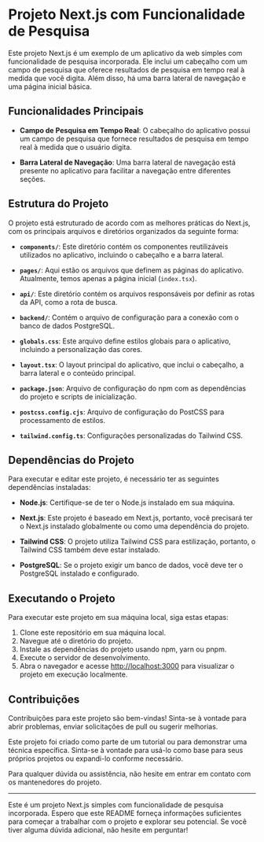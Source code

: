 # Projeto Next.js com Funcionalidade de Pesquisa

Este projeto Next.js é um exemplo de um aplicativo da web simples com funcionalidade de pesquisa incorporada. Ele inclui um cabeçalho com um campo de pesquisa que oferece resultados de pesquisa em tempo real à medida que você digita. Além disso, há uma barra lateral de navegação e uma página inicial básica.

## Funcionalidades Principais

- **Campo de Pesquisa em Tempo Real**: O cabeçalho do aplicativo possui um campo de pesquisa que fornece resultados de pesquisa em tempo real à medida que o usuário digita.

- **Barra Lateral de Navegação**: Uma barra lateral de navegação está presente no aplicativo para facilitar a navegação entre diferentes seções.

## Estrutura do Projeto

O projeto está estruturado de acordo com as melhores práticas do Next.js, com os principais arquivos e diretórios organizados da seguinte forma:

- **`components/`**: Este diretório contém os componentes reutilizáveis utilizados no aplicativo, incluindo o cabeçalho e a barra lateral.

- **`pages/`**: Aqui estão os arquivos que definem as páginas do aplicativo. Atualmente, temos apenas a página inicial (`index.tsx`).

- **`api/`**: Este diretório contém os arquivos responsáveis por definir as rotas da API, como a rota de busca.

- **`backend/`**: Contém o arquivo de configuração para a conexão com o banco de dados PostgreSQL.

- **`globals.css`**: Este arquivo define estilos globais para o aplicativo, incluindo a personalização das cores.

- **`layout.tsx`**: O layout principal do aplicativo, que inclui o cabeçalho, a barra lateral e o conteúdo principal.

- **`package.json`**: Arquivo de configuração do npm com as dependências do projeto e scripts de inicialização.

- **`postcss.config.cjs`**: Arquivo de configuração do PostCSS para processamento de estilos.

- **`tailwind.config.ts`**: Configurações personalizadas do Tailwind CSS.

## Dependências do Projeto

Para executar e editar este projeto, é necessário ter as seguintes dependências instaladas:

- **Node.js**: Certifique-se de ter o Node.js instalado em sua máquina.

- **Next.js**: Este projeto é baseado em Next.js, portanto, você precisará ter o Next.js instalado globalmente ou como uma dependência do projeto.

- **Tailwind CSS**: O projeto utiliza Tailwind CSS para estilização, portanto, o Tailwind CSS também deve estar instalado.

- **PostgreSQL**: Se o projeto exigir um banco de dados, você deve ter o PostgreSQL instalado e configurado.

## Executando o Projeto

Para executar este projeto em sua máquina local, siga estas etapas:

1. Clone este repositório em sua máquina local.
2. Navegue até o diretório do projeto.
3. Instale as dependências do projeto usando npm, yarn ou pnpm.
4. Execute o servidor de desenvolvimento.
5. Abra o navegador e acesse [http://localhost:3000](http://localhost:3000) para visualizar o projeto em execução localmente.

## Contribuições

Contribuições para este projeto são bem-vindas! Sinta-se à vontade para abrir problemas, enviar solicitações de pull ou sugerir melhorias.

Este projeto foi criado como parte de um tutorial ou para demonstrar uma técnica específica. Sinta-se à vontade para usá-lo como base para seus próprios projetos ou expandi-lo conforme necessário.

Para qualquer dúvida ou assistência, não hesite em entrar em contato com os mantenedores do projeto.

---

Este é um projeto Next.js simples com funcionalidade de pesquisa incorporada. Espero que este README forneça informações suficientes para começar a trabalhar com o projeto e explorar seu potencial. Se você tiver alguma dúvida adicional, não hesite em perguntar!
